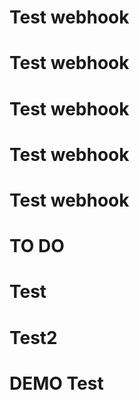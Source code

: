 # Test webhook
# Test webhook
# Test webhook
# Test webhook
# Test webhook
# TO DO
# Test
# Test2
# DEMO Test
